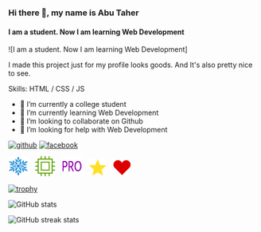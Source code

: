 ### Hi there 👋, my name is Abu Taher
#### I am a student. Now I am learning Web Development
![I am a student. Now I am learning Web Development]

I made this project just for my profile looks goods. And It's also pretty nice to see.

Skills: HTML / CSS / JS

- 🔭 I’m currently a college student 
- 🌱 I’m currently learning Web Development 
- 👯 I’m looking to collaborate on Github 
- 🤔 I’m looking for help with Web Development 


[<img src='https://cdn.jsdelivr.net/npm/simple-icons@3.0.1/icons/github.svg' alt='github' height='40'>](https://github.com/writerabutaher)  [<img src='https://cdn.jsdelivr.net/npm/simple-icons@3.0.1/icons/facebook.svg' alt='facebook' height='40'>](https://www.facebook.com/writerabutaher)  

<a href='https://archiveprogram.github.com/'><img src='https://raw.githubusercontent.com/acervenky/animated-github-badges/master/assets/acbadge.gif' width='40' height='40'></a> <a href='https://docs.github.com/en/developers'><img src='https://raw.githubusercontent.com/acervenky/animated-github-badges/master/assets/devbadge.gif' width='40' height='40'></a> <a href='https://github.com/pricing'><img src='https://raw.githubusercontent.com/acervenky/animated-github-badges/master/assets/pro.gif' width='40' height='40'></a> <a href='https://stars.github.com/'><img src='https://raw.githubusercontent.com/acervenky/animated-github-badges/master/assets/starbadge.gif' width='35' height='35'></a> <a href='https://docs.github.com/en/github/supporting-the-open-source-community-with-github-sponsors'><img src='https://raw.githubusercontent.com/acervenky/animated-github-badges/master/assets/sponsorbadge.gif' width='35' height='35'></a> 

[![trophy](https://github-profile-trophy.vercel.app/?username=writerabutaher)](https://github.com/ryo-ma/github-profile-trophy)

![GitHub stats](https://github-readme-stats.vercel.app/api?username=writerabutaher&show_icons=true)  

![GitHub streak stats](https://github-readme-streak-stats.herokuapp.com/?user=writerabutaher)  

